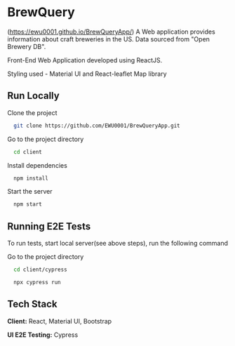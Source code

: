 # BrewQuery
(https://ewu0001.github.io/BrewQueryApp/)
A Web application provides information about craft breweries in the US. Data sourced from "Open Brewery DB".

Front-End Web Application developed using ReactJS.

Styling used - Material UI and React-leaflet Map library

## Run Locally

Clone the project

```bash
  git clone https://github.com/EWU0001/BrewQueryApp.git
```

Go to the project directory

```bash
  cd client
```

Install dependencies

```bash
  npm install
```

Start the server

```bash
  npm start
```


## Running E2E Tests

To run tests, start local server(see above steps), run the following command

Go to the project directory

```bash
  cd client/cypress
```

```bash
  npx cypress run
```


## Tech Stack

**Client:** React, Material UI, Bootstrap

**UI E2E Testing:** Cypress

